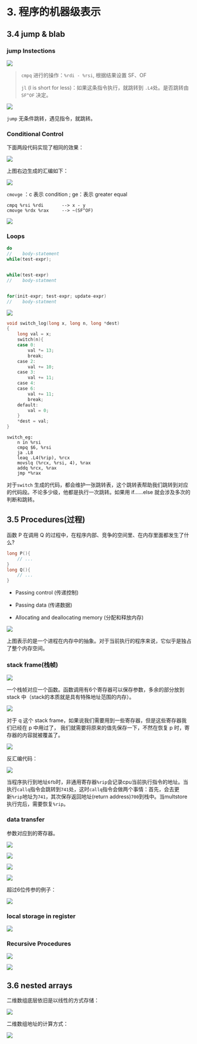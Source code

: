 # 3. 程序的机器级表示

## 3.4 jump & blab

### jump Instections

![](./Assets/img/csapp/jump_instructions.png)

> `cmpq` 进行的操作：`%rdi - %rsi`, 根据结果设置 SF、OF
> 
> `jl` (l is short for less)：如果这条指令执行，就跳转到 `.L4`处。是否跳转由 `SF^OF` 决定。

![](./Assets/img/csapp/jump_instructions01.png)

`jump` 无条件跳转，遇见指令，就跳转。

### Conditional Control

下面两段代码实现了相同的效果：

![](./Assets/img/csapp/jump_instructions02.png)

上图右边生成的汇编如下：

![](./Assets/img/csapp/conditional_control.png)

`cmovge` ：c 表示 condition ; ge：表示 greater equal

```asm6502
cmpq %rsi %rdi       --> x - y
cmovge %rdx %rax     --> ~(SF^OF)
```

![](./Assets/img/csapp/jump_instructions03.png)

### Loops

```c++
do
//    body-statement
while(test-expr);


while(test-expr)
//    body-statment


for(init-expr; test-expr; update-expr)
//    body-statment
```

![](./Assets/img/csapp/loop_do_while.png)

```c++
void switch_log(long x, long n, long *dest)
{
    long val = x;
    switch(n){
    case 0:
        val *= 13;
        break;
    case 2:
        val += 10;
    case 3:
        val += 11;
    case 4:
    case 6:
        val += 11;
        break;
    default:
        val = 0;
    }
    *dest = val;
}
```

```asm6502
switch_eg:
    n in %rsi
    cmpq $6, %rsi
    ja .L8
    leaq .L4(%rip), %rcx
    movslq (%rcx, %rsi, 4), %rax
    addq %rcx, %rax
    jmp *%rax
```

对于`switch` 生成的代码，都会维护一张跳转表，这个跳转表帮助我们跳转到对应的代码段。不论多少级，他都是执行一次跳转。如果用 if……else 就会涉及多次的判断和跳转。

## 3.5 Procedures(过程)

函数 P 在调用 Q 的过程中，在程序内部、竞争的空间里、在内存里面都发生了什么?

```c++
long P(){
    // ...
}
long Q(){
    // ...
}
```

* Passing control (传递控制)

* Passing data (传递数据)

* Allocating and deallocating memory (分配和释放内存)

![](./Assets/img/csapp/procedures02.png)

上图表示的是一个进程在内存中的抽象。对于当前执行的程序来说，它似乎是独占了整个内存空间。

### stack frame(栈帧)

![](./Assets/img/csapp/procedures_stack01.png)

一个栈帧对应一个函数。函数调用有6个寄存器可以保存参数，多余的部分放到 stack 中（stack的本质就是具有特殊地址范围的内存）。

![](./Assets/img/csapp/procedures_stack02.png)

对于 q 这个 stack frame，如果说我们需要用到一些寄存器，但是这些寄存器我们已经在 p 中用过了，  我们就需要将原来的值先保存一下，不然在恢复 p 时，寄存器的内容就被覆盖了。

![](./Assets/img/csapp/procedures_stack03.png)

反汇编代码：

![](./Assets/img/csapp/procedures_stack04.png)

当程序执行到地址`6fb`时，非通用寄存器`%rip`会记录cpu当前执行指令的地址。当执行`callq`指令会跳转到`741`处，这时`callq`指令会做两个事情：首先，会去更新`%rip`地址为`741`，其次保存返回地址(return address)`700`到栈中。当multstore 执行完后，需要恢复`%rip`。

### data transfer

参数对应到的寄存器。

![](./Assets/img/csapp/dataTransfer.png)

![](./Assets/img/csapp/dataTransfer01.png)

![](./Assets/img/csapp/dataTransfer02.png)

![](./Assets/img/csapp/dataTransfer03.png)

超过6位传参的例子：

![](./Assets/img/csapp/dataTransfer04.png)

### local storage in register

![](./Assets/img/csapp/local_storage.png)

### Recursive Procedures

![](./Assets/img/csapp/recursive_procedures01.png)

![](./Assets/img/csapp/recursive_Procedures.png)

## 3.6 nested arrays

二维数组底层依旧是以线性的方式存储：

![](./Assets/img/csapp/nested_arrays01.png)

二维数组地址的计算方式：

![](./Assets/img/csapp/nested_arrays02.png)




